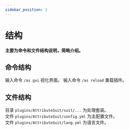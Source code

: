```yaml
---
sidebar_position: 2
---
```


# 结构

**主要为命令和文件结构说明，简略介绍。**  

## 命令结构

输入命令 `/as gui` 视化界面。
输入命令 `/as reload` 重载插件。

## 文件结构

目录 `plugins/AttributeSuit/suit/...` 为处理套装。  
文件 `plugins/AttributeSuit/config.yml` 为主配置文件。  
文件 `plugins/AttributeSuit/lang.yml` 为语言文件。
